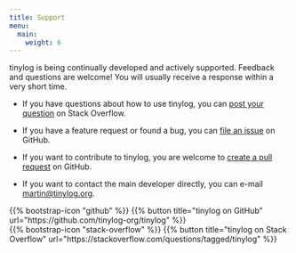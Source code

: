 ```yaml
---
title: Support
menu:
  main:
    weight: 6
---
```


tinylog is being continually developed and actively supported. Feedback and questions are welcome! You will usually receive a response within a very short time.

- If you have questions about how to use tinylog, you can [post your question](https://stackoverflow.com/questions/tagged/tinylog) on Stack Overflow.

- If you have a feature request or found a bug, you can [file an issue](https://github.com/tinylog-org/tinylog/issues) on GitHub.

- If you want to contribute to tinylog, you are welcome to [create a pull request](https://github.com/tinylog-org/tinylog/pulls) on GitHub.

- If you want to contact the main developer directly, you can e-mail <martin@tinylog.org>.

<div class="tuple">
    <div>
        {{% bootstrap-icon "github" %}}
        {{% button title="tinylog on GitHub" url="https://github.com/tinylog-org/tinylog" %}}
    </div>
    <div>
        {{% bootstrap-icon "stack-overflow" %}}
        {{% button title="tinylog on Stack Overflow" url="https://stackoverflow.com/questions/tagged/tinylog" %}}
    </div>
</div>
